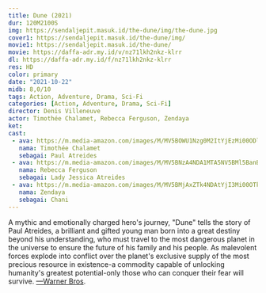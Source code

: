 ```yaml
---
title: Dune (2021)
dur: 120M2100S
img: https://sendaljepit.masuk.id/the-dune/img/the-dune.jpg
cover1: https://sendaljepit.masuk.id/the-dune/img/
movie1: https://sendaljepit.masuk.id/the-dune/
movie: https://daffa-adr.my.id/v/nz71lkh2nkz-klrr
dl: https://daffa-adr.my.id/f/nz71lkh2nkz-klrr
res: HD
color: primary
date: "2021-10-22"
midb: 8,0/10
tags: Action, Adventure, Drama, Sci-Fi
categories: [Action, Adventure, Drama, Sci-Fi]
director: Denis Villeneuve
actor: Timothée Chalamet, Rebecca Ferguson, Zendaya
ket: 
cast:
 - ava: https://m.media-amazon.com/images/M/MV5BOWU1Nzg0M2ItYjEzMi00ODliLThkODAtNGEyYzRkZTBmMmEzXkEyXkFqcGdeQXVyNDk2Mzk2NDg@._V1_QL75_UX140_CR0,0,140,140_.jpg
   nama: Timothée Chalamet
   sebagai: Paul Atreides
 - ava: https://m.media-amazon.com/images/M/MV5BNzA4NDA1MTA5NV5BMl5BanBnXkFtZTcwNjMyNTQ3OA@@._V1_QL75_UX140_CR0,5,140,140_.jpg
   nama: Rebecca Ferguson
   sebagai: Lady Jessica Atreides
 - ava: https://m.media-amazon.com/images/M/MV5BMjAxZTk4NDAtYjI3Mi00OTk3LTg0NDEtNWFlNzE5NDM5MWM1XkEyXkFqcGdeQXVyOTI3MjYwOQ@@._V1_QL75_UX140_CR0,1,140,140_.jpg
   nama: Zendaya
   sebagai: Chani
---
```


A mythic and emotionally charged hero's journey, "Dune" tells the story of Paul Atreides, a brilliant and gifted young man born into a great destiny beyond his understanding, who must travel to the most dangerous planet in the universe to ensure the future of his family and his people. As malevolent forces explode into conflict over the planet's exclusive supply of the most precious resource in existence-a commodity capable of unlocking humanity's greatest potential-only those who can conquer their fear will survive. [—Warner Bros](https://www.imdb.com/search/title/?plot_author=Warner%20Bros.&view=simple&sort=alpha&ref_=tt_stry_pl).
